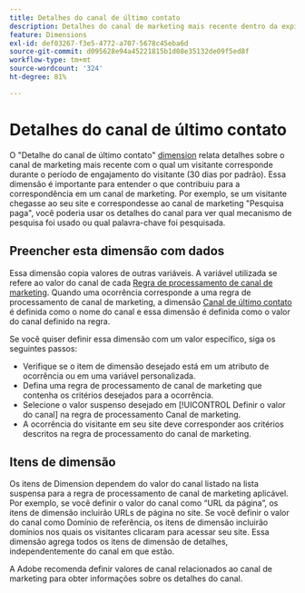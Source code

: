 ```yaml
---
title: Detalhes do canal de último contato
description: Detalhes do canal de marketing mais recente dentro da expiração do engajamento do visitante.
feature: Dimensions
exl-id: def03267-f3e5-4772-a707-5678c45eba6d
source-git-commit: d095628e94a45221815b1d08e35132de09f5ed8f
workflow-type: tm+mt
source-wordcount: '324'
ht-degree: 81%

---
```


# Detalhes do canal de último contato

O &quot;Detalhe do canal de último contato&quot; [dimension](overview.md) relata detalhes sobre o canal de marketing mais recente com o qual um visitante corresponde durante o período de engajamento do visitante (30 dias por padrão). Essa dimensão é importante para entender o que contribuiu para a correspondência em um canal de marketing. Por exemplo, se um visitante chegasse ao seu site e correspondesse ao canal de marketing &quot;Pesquisa paga&quot;, você poderia usar os detalhes do canal para ver qual mecanismo de pesquisa foi usado ou qual palavra-chave foi pesquisada.

## Preencher esta dimensão com dados

Essa dimensão copia valores de outras variáveis. A variável utilizada se refere ao valor do canal de cada [Regra de processamento de canal de marketing](/help/admin/admin/c-manage-report-suites/c-edit-report-suites/marketing-channels/c-rules.md). Quando uma ocorrência corresponde a uma regra de processamento de canal de marketing, a dimensão [Canal de último contato](last-touch-channel.md) é definida como o nome do canal e essa dimensão é definida como o valor do canal definido na regra.

Se você quiser definir essa dimensão com um valor específico, siga os seguintes passos:

* Verifique se o item de dimensão desejado está em um atributo de ocorrência ou em uma variável personalizada.
* Defina uma regra de processamento de canal de marketing que contenha os critérios desejados para a ocorrência.
* Selecione o valor suspenso desejado em [!UICONTROL Definir o valor do canal] na regra de processamento Canal de marketing.
* A ocorrência do visitante em seu site deve corresponder aos critérios descritos na regra de processamento do canal de marketing.

## Itens de dimensão

Os itens de Dimension dependem do valor do canal listado na lista suspensa para a regra de processamento de canal de marketing aplicável. Por exemplo, se você definir o valor do canal como “URL da página”, os itens de dimensão incluirão URLs de página no site. Se você definir o valor do canal como Domínio de referência, os itens de dimensão incluirão domínios nos quais os visitantes clicaram para acessar seu site. Essa dimensão agrega todos os itens de dimensão de detalhes, independentemente do canal em que estão.

A Adobe recomenda definir valores de canal relacionados ao canal de marketing para obter informações sobre os detalhes do canal.

